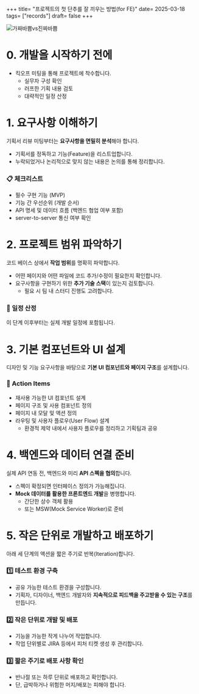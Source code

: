 +++ 
title= "프로젝트의 첫 단추를 잘 끼우는 방법(for FE)" 
date= 2025-03-18
tags= ["records"] 
draft= false 
+++

![가짜바쁨vs진짜바쁨](../../blog-images/start-work-1.png)

# 0. 개발을 시작하기 전에

- 킥오프 미팅을 통해 프로젝트에 착수합니다.
  - 실무자 구성 확인
  - 러프한 기획 내용 검토
  - 대략적인 일정 산정

# 1. 요구사항 이해하기

기획서 리뷰 미팅부터는 **요구사항을 면밀히 분석**해야 합니다.

- 기획서를 정독하고 기능(Feature)을 리스트업합니다.
- 누락되었거나 논리적으로 맞지 않는 내용은 논의를 통해 정리합니다.

### 📋 체크리스트

- 필수 구현 기능 (MVP)
- 기능 간 우선순위 (개발 순서)
- API 명세 및 데이터 흐름 (백엔드 협업 여부 포함)
- server-to-server 통신 여부 확인

# 2. 프로젝트 범위 파악하기

코드 베이스 상에서 **작업 범위**를 명확히 파악합니다.

- 어떤 페이지와 어떤 파일에 코드 추가/수정이 필요한지 확인합니다.
- 요구사항을 구현하기 위한 **추가 기술 스택**이 있는지 검토합니다.
  - 필요 시 팀 내 스터디 진행도 고려합니다.

### 🎯 일정 산정

이 단계 이후부터는 실제 개발 일정에 포함됩니다.

# 3. 기본 컴포넌트와 UI 설계

디자인 및 기능 요구사항을 바탕으로 **기본 UI 컴포넌트와 페이지 구조**를 설계합니다.

### 🔧 Action Items

- 재사용 가능한 UI 컴포넌트 설계
- 페이지 구조 및 사용 컴포넌트 정의
- 페이지 내 모달 및 액션 정의
- 라우팅 및 사용자 플로우(User Flow) 설계
  - 환경적 제약 내에서 사용자 플로우를 정리하고 기획팀과 공유

# 4. 백엔드와 데이터 연결 준비

실제 API 연동 전, 백엔드와 미리 **API 스펙을 협의**합니다.

- 스펙이 확정되면 인터페이스 정의가 가능해집니다.
- **Mock 데이터를 활용한 프론트엔드 개발**을 병행합니다.
  - 간단한 상수 객체 활용
  - 또는 MSW(Mock Service Worker)로 준비

# 5. 작은 단위로 개발하고 배포하기

아래 세 단계의 액션을 짧은 주기로 반복(Iteration)합니다.

### 1️⃣ 테스트 환경 구축

- 공유 가능한 테스트 환경을 구성합니다.
- 기획자, 디자이너, 백엔드 개발자와 **지속적으로 피드백을 주고받을 수 있는 구조**를 만듭니다.

### 2️⃣ 작은 단위로 개발 및 배포

- 기능을 가능한 작게 나누어 작업합니다.
- 작업 단위별로 JIRA 등에서 피처 티켓 생성 후 관리합니다.

### 3️⃣ 짧은 주기로 배포 사항 확인

- 반나절 또는 하루 단위로 배포하고 확인합니다.
- 단, 급박하거나 위험한 머지/배포는 피해야 합니다.
